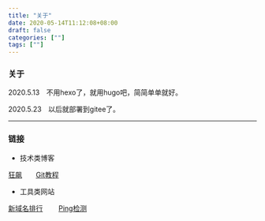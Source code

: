 ```yaml
---
title: "关于"
date: 2020-05-14T11:12:08+08:00
draft: false
categories: [""]
tags: [""]
---
```


### 关于

2020.5.13　不用hexo了，就用hugo吧，简简单单就好。

2020.5.23　以后就部署到gitee了。

---

### 链接

+ 技术类博客

[狂飙](https://networm.me/)　　[Git教程](https://www.liaoxuefeng.com/wiki/896043488029600)

+ 工具类网站

[新域名排行](https://namestat.org/) 　　[Ping检测](http://ping.chinaz.com/)

